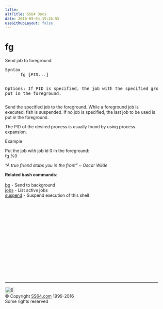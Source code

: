 ```yaml
---
title:
altTitle: SS64 Docs
date: 2016-09-04 19:26:55
useGithubLayout: false
---
```

<!-- #BeginLibraryItem "/Library/head_bash.lbi" --><!-- #EndLibraryItem --><h1>fg</h1> 
<p>Send job to foreground </p>
<pre>Syntax
      fg [<i>PID</i>...]

Options:
 If PID is specified, the job with the specified group id is put in the foreground.</pre>
<p>Send the specified job to the foreground. While a foreground job is executed, fish is suspended. If no job is specified, the last job to be used is put in the foreground.</p>
<p>The PID of the desired process is usually found by using process expansion.</p>
<p>Example</p>
<p>Put the job with job id 0 in the foreground:<span class="code"><br>
fg %0 </span></p>
<p class="quote"><i>“A true friend stabs you in the front” ~ Oscar Wilde</i></p>
<p><b>Related bash commands</b>:<br>
  <br>
<a href="bg.html">bg</a> - Send to background<br> 
<a href="jobs.html">jobs</a> - List active jobs<br>
<a href="suspend.html">suspend</a> - Suspend execution of this shell</p><!-- #BeginLibraryItem "/Library/foot_bash.lbi" --><p><script async="" src="//pagead2.googlesyndication.com/pagead/js/adsbygoogle.js"></script>
<!-- bash300 -->
<ins class="adsbygoogle" style="display:inline-block;width:300px;height:250px" data-ad-client="ca-pub-6140977852749469" data-ad-slot="4615356305"></ins>
<script>
(adsbygoogle = window.adsbygoogle || []).push({});
</script></p>
<hr>
<div id="bl" class="footer"><a href="#"><img src="../images/top.png" width="30" height="22" alt="Back to the Top"></a></div>
<div id="br" class="footer, tagline">© Copyright <a href="http://ss64.com/">SS64.com</a> 1999-2016<br>
Some rights reserved</div><!-- #EndLibraryItem -->

